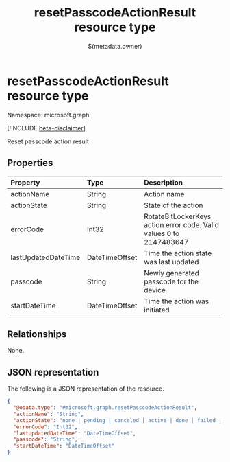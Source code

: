 ﻿---
title: "resetPasscodeActionResult resource type"
description: "Reset passcode action result"
localization_priority: Normal
author: "$(metadata.owner)"
ms.prod: ""
doc_type: "resourcePageType"
---

# resetPasscodeActionResult resource type

Namespace: microsoft.graph

[!INCLUDE [beta-disclaimer](../../includes/beta-disclaimer.md)]

Reset passcode action result

## Properties

| Property            | Type           | Description                                                         |
| :------------------ | :------------- | :------------------------------------------------------------------ |
| actionName          | String         | Action name                                                         |
| actionState         | String         | State of the action                                                 |
| errorCode           | Int32          | RotateBitLockerKeys action error code. Valid values 0 to 2147483647 |
| lastUpdatedDateTime | DateTimeOffset | Time the action state was last updated                              |
| passcode            | String         | Newly generated passcode for the device                             |
| startDateTime       | DateTimeOffset | Time the action was initiated                                       |

## Relationships

None.

## JSON representation

The following is a JSON representation of the resource.

<!-- {
  "blockType": "resource",
  "@odata.type": "microsoft.graph.resetPasscodeActionResult",
}
-->

```json
{
  "@odata.type": "#microsoft.graph.resetPasscodeActionResult",
  "actionName": "String",
  "actionState": "none | pending | canceled | active | done | failed | notSupported",
  "errorCode": "Int32",
  "lastUpdatedDateTime": "DateTimeOffset",
  "passcode": "String",
  "startDateTime": "DateTimeOffset"
}
```
